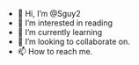- 👋 Hi, I’m @Sguy2
- 👀 I’m interested in reading
- 🌱 I’m currently learning
- 💞️ I’m looking to collaborate on.
- 📫 How to reach me.

<!---
Sguy2/Sguy2 is a ✨ special ✨ repository because its `README.md` (this file) appears on your GitHub profile.
You can click the Preview link to take a look at your changes.
--->
